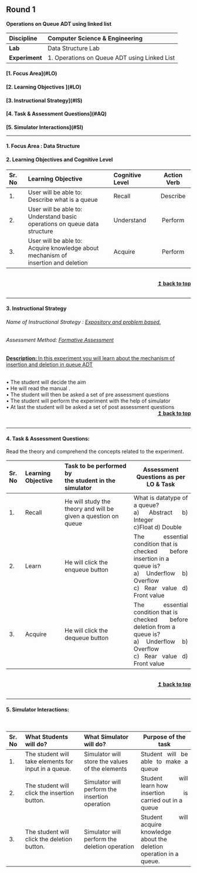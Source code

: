 ## Round 1
<p align="center">

<b> Operations on Queue ADT using linked list </b> <a name="top"></a> <br>
</p>

<b>Discipline | </b> Computer Science & Engineering
:--|:--|
<b> Lab</b> | Data Structure Lab
<b> Experiment</b>|1. Operations on Queue ADT using Linked List


<h4> [1. Focus Area](#LO)
<h4> [2. Learning Objectives ](#LO)
<h4> [3. Instructional Strategy](#IS)
<h4> [4. Task & Assessment Questions](#AQ)
<h4> [5. Simulator Interactions](#SI)
<hr>

<a name="#LO"></a>
#### 1. Focus Area : Data Structure 
#### 2. Learning Objectives and Cognitive Level


Sr. No |	Learning Objective	| Cognitive Level | Action Verb
:--|:--|:--|:-:
1.| User will be able to: <br>Describe what is a queue  | Recall | Describe
2.| User will be able to: <br>Understand basic operations on queue data <br> structure  | Understand| Perform
3.| User will be able to: <br>Acquire knowledge about mechanism of <br> insertion and deletion | Acquire | Perform




<br/>
<div align="right">
    <b><a href="#top">↥ back to top</a></b>
</div>
<br/>
<hr>

<a name="#IS"></a>
#### 3. Instructional Strategy
###### Name of Instructional Strategy  :     <u> Expository and problem based.</u>
###### Assessment Method: <u>Formative Assessment</u>

<u> <b>Description: </b> In this experiment you will learn about the mechanism of insertion and deletion in queue ADT </u>
<br>
 <div align="justify"> 
<br>
•	The student will decide the aim<br>
•	He will read the manual .<br>
•	The student will then be asked a set of pre assessment questions <br>
•       The student will perform the experiment with the help of simulator <br>
•       At last the student will be asked a set of post assessment questions <br>

<div align="right">
    <b><a href="#top">↥ back to top</a></b>
</div>
<br/>
<hr>

<a name="#AQ"></a>
#### 4. Task & Assessment Questions:

Read the theory and comprehend the concepts related to the experiment.
<br>

Sr. No |	Learning Objective	| Task to be performed by <br> the student  in the simulator | Assessment Questions as per LO & Task
:--|:--|:--|:-:
1.| Recall | He will study the theory and will be given a question on queue | <div align="justify"> What is datatype of a queue?<br> a) Abstract        b) Integer         <br> c)Float                     d) Double
2.| Learn | He will click the enqueue button | <div align="justify">The essential condition that is <br> checked before insertion in a <br> queue is?<br> a) Underflow    b) Overflow<br> c) Rear value     d) Front value
3.| Acquire | He will click the dequeue button |<div align="justify"> The essential condition that is <br> checked before deletion from a <br> queue is? <br> a) Underflow    b) Overflow <br> c) Rear value     d) Front value


 <br/>
<div align="right">
    <b><a href="#top">↥ back to top</a></b>
</div>
<br/>
<hr>

<a name="#SI"></a>

#### 5. Simulator Interactions:
<br>

Sr. No |  What Students will do? |	What Simulator will do?	| Purpose of the task
:--|:--|:--|:-:
1.| The student will take elements for input in a queue. | Simulator will store the values of the elements| <div align="justify"> Student will be able to make a queue
2.| The student will click the insertion button. | Simulator will perform the  <br> insertion operation | <div align="justify"> Student will learn how <br> insertion is carried out in a <br> queue
3.| The student will click the deletion button.  | Simulator will perform the <br> deletion operation | <div align="justify"> Student will acquire <br> knowledge about the  <br> deletion operation in a <br> queue.
